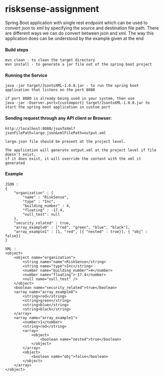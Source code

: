 # risksense-assignment

Spring Boot application with single rest endpoint which can be used to convert json to xml by 
specifying the source and destination file path. There are different ways we can do convert between json and xml.
The way this application does can be understood by the example given at the end

#### Build steps
````
mvn clean - to clean the target directory
mvn install - to generate a jar file out of the spring boot project
````

#### Running the Service
````
java -jar target/JsontoXML-1.0.0.jar - to run the spring boot application that listens on the port 8080
  
if port 8080 is already being used in your system, then use
java -jar -Dserver.port={customport} target/JsontoXML-1.0.0.jar to start the spring boot application in custom port
````
#### Sending request through any API client or Browser:
````
http://localhost:8080/jsonToXml?jsonFilePath=large.json&xmlFilePath=output.xml

large.json file should be present at the project level.

The application will generate output.xml at the project level if file doesn't exist, 
if it does exist, it will override the content with the xml it generated

````

#### Example
````
JSON :
{
    "organization" : {
        "name" : "RiskSense",
        "type" : "Inc",
        "building_number" : 4,
        "floating" : -17.4,
        "null_test": null
    },
    "security_related" : true,
    "array_example0" : ["red", "green", "blue", "black"],
    "array_example1" : [1, "red", [{ "nested" : true}], { "obj" : false}]
}

XML :
<object>
	<object name="organization">
		<string name="name">RiskSense</string>
		<string name="type">Inc</string>
		<number name="building_number">4</number>
		<number name="floating">-17.4</number>
		<null name="null_test" />
	</object>
	<boolean name="security_related">true</boolean>
	<array name="array_example0">
		<string>red</string>
		<string>green</string>
		<string>blue</string>
		<string>black</string>
	</array>
	<array name="array_example1">
		<number>1</number>
		<string>red</string>
		<array>
			<object>
				<boolean name="nested">true</boolean>
			</object>
		</array>
		<object>
			<boolean name="obj">false</boolean>
		</object>
	</array>
</object>
````
